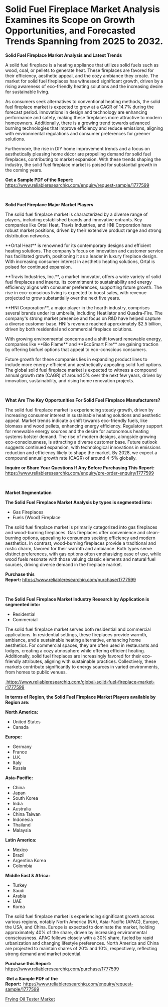 <p><h1>Solid Fuel Fireplace Market Analysis Examines its Scope on Growth Opportunities, and Forecasted Trends Spanning from 2025 to 2032.</h1></p><p><strong>Solid Fuel Fireplace Market Analysis and Latest Trends</strong></p>
<p><p>A solid fuel fireplace is a heating appliance that utilizes solid fuels such as wood, coal, or pellets to generate heat. These fireplaces are favored for their efficiency, aesthetic appeal, and the cozy ambiance they create. The market for solid fuel fireplaces has witnessed significant growth, driven by a rising awareness of eco-friendly heating solutions and the increasing desire for sustainable living. </p><p>As consumers seek alternatives to conventional heating methods, the solid fuel fireplace market is expected to grow at a CAGR of 14.7% during the forecast period. Innovations in design and technology are enhancing performance and safety, making these fireplaces more attractive to modern homeowners. Additionally, there is a growing trend towards advanced burning technologies that improve efficiency and reduce emissions, aligning with environmental regulations and consumer preferences for greener solutions. </p><p>Furthermore, the rise in DIY home improvement trends and a focus on aesthetically pleasing home décor are propelling demand for solid fuel fireplaces, contributing to market expansion. With these trends shaping the industry, the solid fuel fireplace market is poised for substantial growth in the coming years.</p></p>
<p><strong>Get a Sample PDF of the Report:&nbsp;</strong> <a href="https://www.reliableresearchiq.com/enquiry/request-sample/1777599?utm_campaign=2309&utm_medium=2&utm_source=Github&utm_content=ia&utm_term=18022025&utm_id=solid-fuel-fireplace">https://www.reliableresearchiq.com/enquiry/request-sample/1777599</a></p>
<p>&nbsp;</p>
<p><strong>Solid Fuel Fireplace Major Market Players</strong></p>
<p><p>The solid fuel fireplace market is characterized by a diverse range of players, including established brands and innovative entrants. Key companies like Ortal Heat, Travis Industries, and HNI Corporation have robust market positions, driven by their extensive product range and strong distribution networks.</p><p>**Ortal Heat** is renowned for its contemporary designs and efficient heating solutions. The company's focus on innovation and customer service has facilitated growth, positioning it as a leader in luxury fireplace design. With increasing consumer interest in aesthetic heating solutions, Ortal is poised for continued expansion.</p><p>**Travis Industries, Inc.**, a market innovator, offers a wide variety of solid fuel fireplaces and inserts. Its commitment to sustainability and energy efficiency aligns with consumer preferences, supporting future growth. The rise in eco-conscious living is expected to boost sales, with revenue projected to grow substantially over the next five years.</p><p>**HNI Corporation**, a major player in the hearth industry, comprises several brands under its umbrella, including Heatilator and Quadra-Fire. The company's strong market presence and focus on R&D have helped capture a diverse customer base. HNI's revenue reached approximately $2.5 billion, driven by both residential and commercial fireplace solutions.</p><p>With growing environmental concerns and a shift toward renewable energy, companies like **Bio Flame** and **EcoSmart Fire** are gaining traction by offering biofuel options that appeal to eco-conscious consumers. </p><p>Future growth for these companies lies in expanding product lines to include more energy-efficient and aesthetically appealing solid fuel options. The global solid fuel fireplace market is expected to witness a compound annual growth rate (CAGR) of around 5% over the next few years, driven by innovation, sustainability, and rising home renovation projects.</p></p>
<p>&nbsp;</p>
<p><strong>What Are The Key Opportunities For Solid Fuel Fireplace Manufacturers?</strong></p>
<p><p>The solid fuel fireplace market is experiencing steady growth, driven by increasing consumer interest in sustainable heating solutions and aesthetic appeal. Market trends indicate a shift towards eco-friendly fuels, like biomass and wood pellets, enhancing energy efficiency. Regulatory support for renewable energy sources and the desire for autonomous heating systems bolster demand. The rise of modern designs, alongside growing eco-consciousness, is attracting a diverse customer base. Future outlook suggests continued expansion, with technological innovations in emissions reduction and efficiency likely to shape the market. By 2028, we expect a compound annual growth rate (CAGR) of around 4-5% globally.</p></p>
<p><strong>Inquire or Share Your Questions If Any Before Purchasing This Report:</strong> <a href="https://www.reliableresearchiq.com/enquiry/pre-order-enquiry/1777599?utm_campaign=2309&utm_medium=2&utm_source=Github&utm_content=ia&utm_term=18022025&utm_id=solid-fuel-fireplace">https://www.reliableresearchiq.com/enquiry/pre-order-enquiry/1777599</a></p>
<p>&nbsp;</p>
<p><strong>Market Segmentation</strong></p>
<p><strong>The Solid Fuel Fireplace Market Analysis by types is segmented into:</strong></p>
<p><ul><li>Gas Fireplaces</li><li>Fuels (Wood) Fireplace</li></ul></p>
<p><p>The solid fuel fireplace market is primarily categorized into gas fireplaces and wood-burning fireplaces. Gas fireplaces offer convenience and clean-burning options, appealing to consumers seeking efficiency and modern aesthetics. In contrast, wood-burning fireplaces provide a traditional and rustic charm, favored for their warmth and ambiance. Both types serve distinct preferences, with gas options often emphasizing ease of use, while wood fuels resonate with those valuing classic elements and natural fuel sources, driving diverse demand in the fireplace market.</p></p>
<p><strong>Purchase this Report:&nbsp;</strong><a href="https://www.reliableresearchiq.com/purchase/1777599?utm_campaign=2309&utm_medium=2&utm_source=Github&utm_content=ia&utm_term=18022025&utm_id=solid-fuel-fireplace">https://www.reliableresearchiq.com/purchase/1777599</a></p>
<p>&nbsp;</p>
<p><strong>The Solid Fuel Fireplace Market Industry Research by Application is segmented into:</strong></p>
<p><ul><li>Residential</li><li>Commercial</li></ul></p>
<p><p>The solid fuel fireplace market serves both residential and commercial applications. In residential settings, these fireplaces provide warmth, ambiance, and a sustainable heating alternative, enhancing home aesthetics. For commercial spaces, they are often used in restaurants and lodges, creating a cozy atmosphere while offering efficient heating. Additionally, solid fuel fireplaces are increasingly favored for their eco-friendly attributes, aligning with sustainable practices. Collectively, these markets contribute significantly to energy sources in varied environments, from homes to public venues.</p></p>
<p><a href="https://www.reliableresearchiq.com/global-solid-fuel-fireplace-market-r1777599?utm_campaign=2309&utm_medium=2&utm_source=Github&utm_content=ia&utm_term=18022025&utm_id=solid-fuel-fireplace">&nbsp;https://www.reliableresearchiq.com/global-solid-fuel-fireplace-market-r1777599</a></p>
<p><strong>In terms of Region, the Solid Fuel Fireplace Market Players available by Region are:</strong></p>
<p>
    <p> <strong> North America: </strong>
        <ul>
            <li>United States</li>
            <li>Canada</li>
        </ul>
        </p> 
    <p> <strong> Europe: </strong>
        <ul>
            <li>Germany</li>
            <li>France</li>
            <li>U.K.</li>
            <li>Italy</li>
            <li>Russia</li>
        </ul>
        </p> 
    <p> <strong> Asia-Pacific: </strong>
        <ul>
            <li>China</li>
            <li>Japan</li>
            <li>South Korea</li>
            <li>India</li>
            <li>Australia</li>
            <li>China Taiwan</li>
            <li>Indonesia</li>
            <li>Thailand</li>
            <li>Malaysia</li>
        </ul>
        </p> 
    <p> <strong> Latin America: </strong>
        <ul>
            <li>Mexico</li>
            <li>Brazil</li>
            <li>Argentina Korea</li>
            <li>Colombia</li>
        </ul>
        </p> 
    <p> <strong> Middle East & Africa: </strong>
        <ul>
            <li>Turkey</li>
            <li>Saudi</li>
            <li>Arabia</li>
            <li>UAE</li>
            <li>Korea</li>
        </ul>
    </p>
    </p>
<p><p>The solid fuel fireplace market is experiencing significant growth across various regions, notably North America (NA), Asia-Pacific (APAC), Europe, the USA, and China. Europe is expected to dominate the market, holding approximately 40% of the share, driven by increasing environmental consciousness. APAC follows closely with a 30% share, fueled by rapid urbanization and changing lifestyle preferences. North America and China are projected to maintain shares of 20% and 10%, respectively, reflecting strong demand and market potential.</p></p>
<p><strong>Purchase this Report: </strong><a href="https://www.reliableresearchiq.com/purchase/1777599?utm_campaign=2309&utm_medium=2&utm_source=Github&utm_content=ia&utm_term=18022025&utm_id=solid-fuel-fireplace">https://www.reliableresearchiq.com/purchase/1777599</a></p>
<p>&nbsp;<strong>Get a Sample PDF of the Report:&nbsp;&nbsp;</strong><a href="https://www.reliableresearchiq.com/enquiry/request-sample/1777599?utm_campaign=2309&utm_medium=2&utm_source=Github&utm_content=ia&utm_term=18022025&utm_id=solid-fuel-fireplace">https://www.reliableresearchiq.com/enquiry/request-sample/1777599</a></p>
<p><strong></strong></p>
<p><p><a href="https://github.com/triattwood9919/Market-Research-Report-List-1/blob/main/frying-oil-tester-market.md?utm_campaign=2309&utm_medium=2&utm_source=Github&utm_content=ia&utm_term=18022025&utm_id=solid-fuel-fireplace">Frying Oil Tester Market</a></p></p>